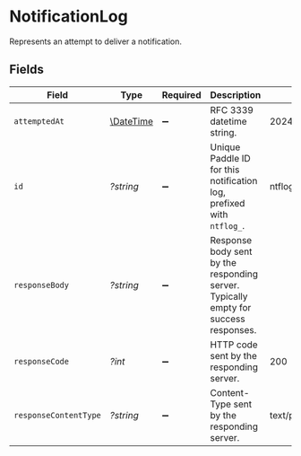# NotificationLog

Represents an attempt to deliver a notification.


## Fields

| Field                                                                               | Type                                                                                | Required                                                                            | Description                                                                         | Example                                                                             |
| ----------------------------------------------------------------------------------- | ----------------------------------------------------------------------------------- | ----------------------------------------------------------------------------------- | ----------------------------------------------------------------------------------- | ----------------------------------------------------------------------------------- |
| `attemptedAt`                                                                       | [\DateTime](https://www.php.net/manual/en/class.datetime.php)                       | :heavy_minus_sign:                                                                  | RFC 3339 datetime string.                                                           | 2024-10-12T07:20:50.52Z                                                             |
| `id`                                                                                | *?string*                                                                           | :heavy_minus_sign:                                                                  | Unique Paddle ID for this notification log, prefixed with `ntflog_`.                | ntflog_01gyfq570sy1nsv2123sbs68kv                                                   |
| `responseBody`                                                                      | *?string*                                                                           | :heavy_minus_sign:                                                                  | Response body sent by the responding server. Typically empty for success responses. |                                                                                     |
| `responseCode`                                                                      | *?int*                                                                              | :heavy_minus_sign:                                                                  | HTTP code sent by the responding server.                                            | 200                                                                                 |
| `responseContentType`                                                               | *?string*                                                                           | :heavy_minus_sign:                                                                  | Content-Type sent by the responding server.                                         | text/plain; charset=UTF-8                                                           |
